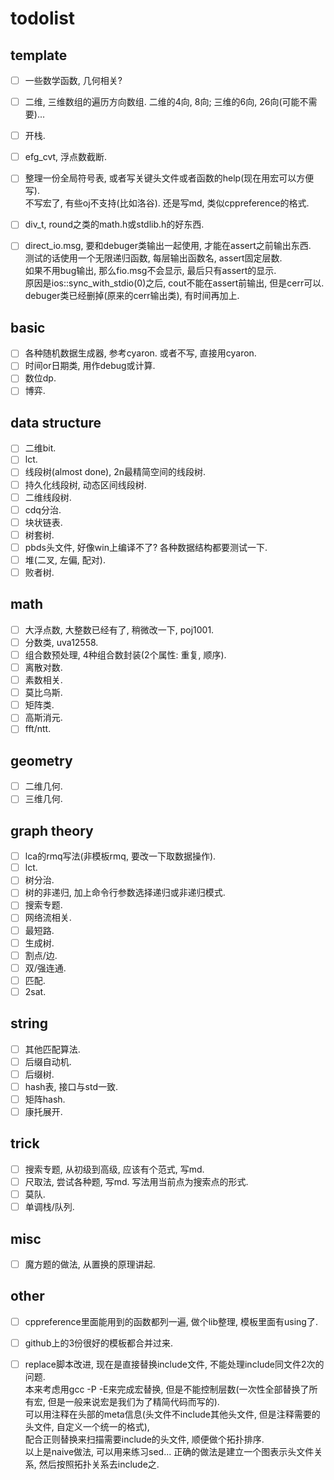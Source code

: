# todolist

## template

- [ ] 一些数学函数, 几何相关?
- [ ] 二维, 三维数组的遍历方向数组. 二维的4向, 8向; 三维的6向, 26向(可能不需要)...
- [ ] 开栈.
- [ ] efg_cvt, 浮点数截断.
- [ ] 整理一份全局符号表, 或者写关键头文件或者函数的help(现在用宏可以方便写).  
  不写宏了, 有些oj不支持(比如洛谷). 还是写md, 类似cppreference的格式.
- [ ] div_t, round之类的math.h或stdlib.h的好东西.
- [ ] direct_io.msg, 要和debuger类输出一起使用, 才能在assert之前输出东西.  
测试的话使用一个无限递归函数, 每层输出函数名, assert固定层数.  
如果不用bug输出, 那么fio.msg不会显示, 最后只有assert的显示.  
原因是ios::sync_with_stdio(0)之后, cout不能在assert前输出, 但是cerr可以.  
debuger类已经删掉(原来的cerr输出类), 有时间再加上.


## basic

- [ ] 各种随机数据生成器, 参考cyaron. 或者不写, 直接用cyaron.
- [ ] 时间or日期类, 用作debug或计算.
- [ ] 数位dp.
- [ ] 博弈.

## data structure

- [ ] 二维bit.
- [ ] lct.
- [ ] 线段树(almost done), 2n最精简空间的线段树.
- [ ] 持久化线段树, 动态区间线段树.
- [ ] 二维线段树.
- [ ] cdq分治.
- [ ] 块状链表.
- [ ] 树套树.
- [ ] pbds头文件, 好像win上编译不了? 各种数据结构都要测试一下.
- [ ] 堆(二叉, 左偏, 配对).
- [ ] 败者树.

## math

- [ ] 大浮点数, 大整数已经有了, 稍微改一下, poj1001.
- [ ] 分数类, uva12558.
- [ ] 组合数预处理, 4种组合数封装(2个属性: 重复, 顺序).
- [ ] 离散对数.
- [ ] 素数相关.
- [ ] 莫比乌斯.
- [ ] 矩阵类.
- [ ] 高斯消元.
- [ ] fft/ntt.

## geometry

- [ ] 二维几何.
- [ ] 三维几何.

## graph theory

- [ ] lca的rmq写法(非模板rmq, 要改一下取数据操作).
- [ ] lct.
- [ ] 树分治.
- [ ] 树的非递归, 加上命令行参数选择递归或非递归模式.
- [ ] 搜索专题.
- [ ] 网络流相关.
- [ ] 最短路.
- [ ] 生成树.
- [ ] 割点/边.
- [ ] 双/强连通.
- [ ] 匹配.
- [ ] 2sat.

## string

- [ ] 其他匹配算法.
- [ ] 后缀自动机.
- [ ] 后缀树.
- [ ] hash表, 接口与std一致.
- [ ] 矩阵hash.
- [ ] 康托展开.

## trick

- [ ] 搜索专题, 从初级到高级, 应该有个范式, 写md.
- [ ] 尺取法, 尝试各种题, 写md. 写法用当前点为搜索点的形式.
- [ ] 莫队.
- [ ] 单调栈/队列.

## misc

- [ ] 魔方题的做法, 从置换的原理讲起.

## other

- [ ] cppreference里面能用到的函数都列一遍, 做个lib整理, 模板里面有using了.
- [ ] github上的3份很好的模板都合并过来.
- [ ] replace脚本改进, 现在是直接替换include文件, 不能处理include同文件2次的问题.  
  本来考虑用gcc \-P \-E来完成宏替换, 但是不能控制层数(一次性全部替换了所有宏, 但是一般来说宏是我们为了精简代码而写的).  
  可以用注释在头部的meta信息(头文件不include其他头文件, 但是注释需要的头文件, 自定义一个统一的格式),  
  配合正则替换来扫描需要include的头文件, 顺便做个拓扑排序.  
  以上是naive做法, 可以用来练习sed... 正确的做法是建立一个图表示头文件关系, 然后按照拓扑关系去include之.

